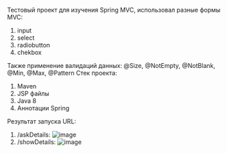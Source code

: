 Тестовый проект для изучения Spring MVC, использовал разные формы MVC:
1) input
2) select
3) radiobutton
4) chekbox

Также применение валидаций данных: @Size, @NotEmpty, @NotBlank, @Min, @Max, @Pattern
Стек проекта:
1) Maven
2) JSP файлы
3) Java 8
4) Аннотации Spring

Результат запуска URL:
1) /askDetails:
![image](https://github.com/user-attachments/assets/52f22188-f0e2-4b6f-956a-086e8453da39)
2) /showDetails:
![image](https://github.com/user-attachments/assets/a8bd2008-68ce-465e-90f8-2539e0e7f85b)


